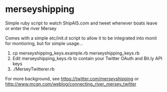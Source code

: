 merseyshipping
==============

Simple ruby script to watch ShipAIS.com and tweet whenever boats leave or enter the river Mersey

Comes with a simple etc/init.d script to allow it to be integrated into monit for montioring, but for simple usage...

 1. cp merseyshipping_keys.example.rb merseyshipping_keys.rb
 1. Edit merseyshipping_keys.rb to contain your Twitter OAuth and Bit.ly API keys
 1. ./MerseyTwitterer.rb

For more background, see https://twitter.com/merseyshipping or http://www.mcqn.com/weblog/connecting_river_mersey_twitter

